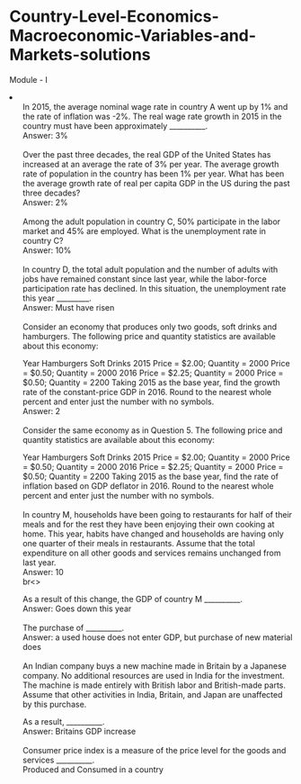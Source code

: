# Country-Level-Economics-Macroeconomic-Variables-and-Markets-solutions

Module - I 

<li>

<ol>In 2015, the average nominal wage rate in country A went up by 1% and the rate of inflation was -2%. The real wage rate growth in 2015 in the country must have been approximately __________. <br>Answer: 3%<br><br>
 Over the past three decades, the real GDP of the United States has increased at an average the rate of 3% per year. The average growth rate of population in the country has been 1% per year. What has been the average growth rate of real per capita GDP in the US during the past three decades?<br>Answer: 2% <br><br>Among the adult population in country C, 50% participate in the labor market and 45% are employed. What is the unemployment rate in country C? <br>Answer: 10%<br><br>In country D, the total adult population and the number of adults with jobs have remained constant since last year, while the labor-force participation rate has declined. In this situation, the unemployment rate this year _________. <br> Answer: Must have risen <br><br> Consider an economy that produces only two goods, soft drinks and hamburgers. The following price and quantity statistics are available about this economy:

Year	Hamburgers	Soft Drinks
2015	Price = $2.00; Quantity = 2000	Price = $0.50; Quantity = 2000
2016	Price = $2.25; Quantity = 2000	Price = $0.50; Quantity = 2200
Taking 2015 as the base year, find the growth rate of the constant-price GDP in 2016. Round to the nearest whole percent and enter just the number with no symbols.<br> Answer: 2 <br><br>Consider the same economy as in Question 5. The following price and quantity statistics are available about this economy:

Year	Hamburgers	Soft Drinks
2015	Price = $2.00; Quantity = 2000	Price = $0.50; Quantity = 2000
2016	Price = $2.25; Quantity = 2000	Price = $0.50; Quantity = 2200
Taking 2015 as the base year, find the rate of inflation based on GDP deflator in 2016. Round to the nearest whole percent and enter just the number with no symbols.<br><br>In country M, households have been going to restaurants for half of their meals and for the rest they have been enjoying their own cooking at home. This year, habits have changed and households are having only one quarter of their meals in restaurants. Assume that the total expenditure on all other goods and services remains unchanged from last year.<br>Answer: 10<br>br<>

As a result of this change, the GDP of country M __________.<br> Answer: Goes down this year<br><br>The purchase of __________.<br>Answer:  a used house does not enter GDP, but purchase of new material does<br><br>An Indian company buys a new machine made in Britain by a Japanese company. No additional resources are used in India for the investment. The machine is made entirely with British labor and British-made parts. Assume that other activities in India, Britain, and Japan are unaffected by this purchase.

As a result, __________.<br>Answer: Britains GDP increase<br><br>Consumer price index is a measure of the price level for the goods and services __________.<br>Produced and Consumed in a country<br><br>







</ol>
  
</li>
